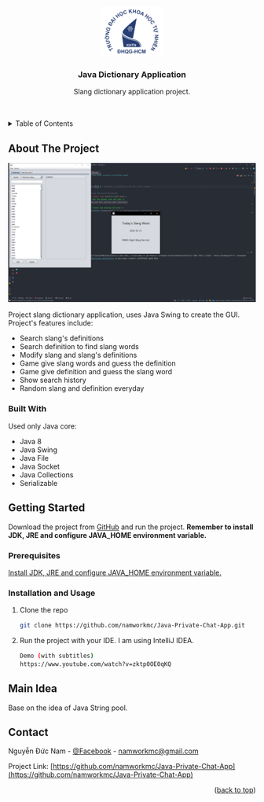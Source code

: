 <div id="top"></div>
<!--
*** Thanks for checking out the Best-README-Template. If you have a suggestion
*** that would make this better, please fork the repo and create a pull request
*** or simply open an issue with the tag "enhancement".
*** Don't forget to give the project a star!
*** Thanks again! Now go create something AMAZING! :D
-->



<!-- PROJECT SHIELDS -->
<!--
*** I'm using markdown "reference style" links for readability.
*** Reference links are enclosed in brackets [ ] instead of parentheses ( ).
*** See the bottom of this document for the declaration of the reference variables
*** for contributors-url, forks-url, etc. This is an optional, concise syntax you may use.
*** https://www.markdownguide.org/basic-syntax/#reference-style-links
-->

[comment]: <> ([![Contributors][contributors-shield]][contributors-url])

[comment]: <> ([![Forks][forks-shield]][forks-url])

[comment]: <> ([![Stargazers][stars-shield]][stars-url])

[comment]: <> ([![Issues][issues-shield]][issues-url])

[comment]: <> ([![MIT License][license-shield]][license-url])

[comment]: <> ([![LinkedIn][linkedin-shield]][linkedin-url])



<!-- PROJECT LOGO -->
<br />
<div align="center">
  <a href="https://github.com/namworkmc/Project-A-star-Path-Finding">
    <img src="images/logo.png" alt="Logo" width="25%">
  </a>

<h3 align="center">Java Dictionary Application</h3>

  <p align="center">
    Slang dictionary application project.
    <br />
    <br />
    <br />
  </p>
</div>



<!-- TABLE OF CONTENTS -->
<details>
  <summary>Table of Contents</summary>
  <ol>
    <li>
      <a href="#about-the-project">About The Project</a>
      <ul>
        <li><a href="#built-with">Built With</a></li>
      </ul>
    </li>
    <li>
      <a href="#getting-started">Getting Started</a>
      <ul>
        <li><a href="#prerequisites">Prerequisites</a></li>
        <li><a href="#installation">Installation</a></li>
      </ul>
    </li>
    <li><a href="#usage">Usage</a></li>
    <li><a href="#idea">Idea</a></li>
    <li><a href="#contact">Contact</a></li>
  </ol>
</details>



<!-- ABOUT THE PROJECT -->
<a id="about-the-project"></a>

## About The Project

[![Product Name Screen Shot][product-screenshot]]()

Project slang dictionary application, uses Java Swing to create the GUI. Project's features include:

- Search slang's definitions
- Search definition to find slang words
- Modify slang and slang's definitions
- Game give slang words and guess the definition
- Game give definition and guess the slang word
- Show search history
- Random slang and definition everyday

<a id="built-with"></a>

### Built With

Used only Java core:

- Java 8
- Java Swing
- Java File
- Java Socket
- Java Collections
- Serializable

<!-- GETTING STARTED -->
<a id="getting-started"></a>

## Getting Started

Download the project from [GitHub](https://github.com/namworkmc/Java-Dictionary-Application) and run the project.
**Remember to install JDK, JRE and configure JAVA_HOME environment variable.**

<a id="prerequisites"></a>

### Prerequisites

[Install JDK, JRE and configure JAVA_HOME environment variable.](https://youtu.be/IJ-PJbvJBGs)

<a id="installation"></a>

### Installation and Usage

1. Clone the repo
   ```sh
   git clone https://github.com/namworkmc/Java-Private-Chat-App.git
   ```
2. Run the project with your IDE. I am using IntelliJ IDEA.
   ```sh
   Demo (with subtitles)
   https://www.youtube.com/watch?v=zktp0OE0qKQ
   ```

<!-- IDEA -->
<a id="idea"></a>

## Main Idea

Base on the idea of Java String pool.

<!-- CONTACT -->
<a id="contact"></a>

## Contact

Nguyễn Đức Nam - [@Facebook](https://www.facebook.com/DucNamHCMUS) - namworkmc@gmail.com<br>

Project
Link: [https://github.com/namworkmc/Java-Private-Chat-App](https://github.com/namworkmc/Java-Private-Chat-App)

<p align="right">(<a href="#top">back to top</a>)</p>


[contributors-shield]: https://img.shields.io/github/contributors/othneildrew/Best-README-Template.svg?style=for-the-badge

[contributors-url]: https://github.com/othneildrew/Best-README-Template/graphs/contributors

[forks-shield]: https://img.shields.io/github/forks/othneildrew/Best-README-Template.svg?style=for-the-badge

[forks-url]: https://github.com/othneildrew/Best-README-Template/network/members

[stars-shield]: https://img.shields.io/github/stars/othneildrew/Best-README-Template.svg?style=for-the-badge

[stars-url]: https://github.com/othneildrew/Best-README-Template/stargazers

[issues-shield]: https://img.shields.io/github/issues/othneildrew/Best-README-Template.svg?style=for-the-badge

[issues-url]: https://github.com/othneildrew/Best-README-Template/issues

[license-shield]: https://img.shields.io/github/license/othneildrew/Best-README-Template.svg?style=for-the-badge

[license-url]: https://github.com/othneildrew/Best-README-Template/blob/master/LICENSE.txt

[linkedin-shield]: https://img.shields.io/badge/-LinkedIn-black.svg?style=for-the-badge&logo=linkedin&colorB=555

[linkedin-url]: https://linkedin.com/in/othneildrew

[product-screenshot]: images/img.png
